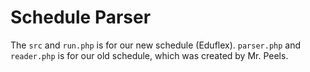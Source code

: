 # Schedule Parser
The `src` and `run.php` is for our new schedule (Eduflex). `parser.php` and `reader.php` is for our old schedule, which was created by Mr. Peels.

